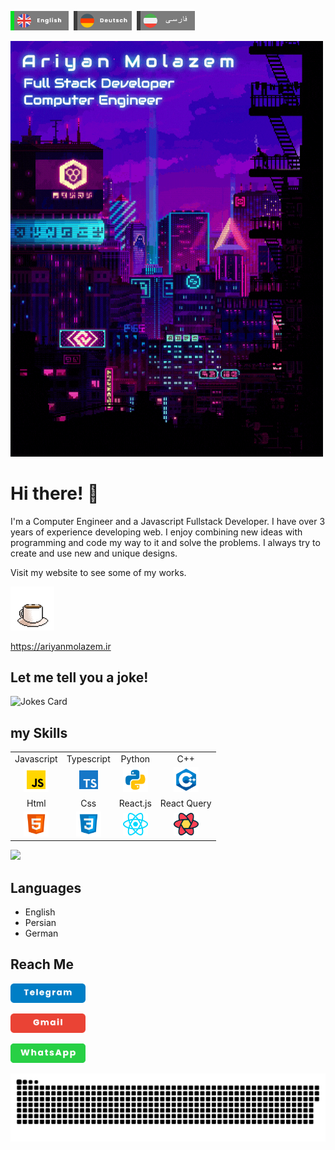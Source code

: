 [<img src="./assets/eng_act.png" width="93px">](https://github.com/AriyanMLZM)&nbsp;&nbsp;[<img src="./assets/ger.png" width="93px">](https://github.com/AriyanMLZM/ariyanmlzm/blob/main/readme.ger.md)&nbsp;&nbsp;[<img src="./assets/fa.png" width="93px">](https://github.com/AriyanMLZM/ariyanmlzm/blob/main/readme.fa.md)

<img src="./assets/banner2.gif" width="500px"/>

# Hi there! 👋

I'm a Computer Engineer and a Javascript Fullstack Developer. I have over 3 years of experience developing web. I enjoy combining new ideas
with programming and code my way to it and solve the problems. I
always try to create and use new and unique designs.

Visit my website to see some of my works.

<img src="./assets/coffee.gif" width="70px">

<https://ariyanmolazem.ir>

## Let me tell you a joke!

<img src="https://readme-jokes.vercel.app/api" alt="Jokes Card" width="400">

## my Skills

<table>
  <tr align="center">
    <td>Javascript</td>
    <td>Typescript</td>
    <td>Python</td>
    <td>C++</td>
  </tr>
  <tr align="center">
    <td><img src="./assets/js.png" width="40px" /></td>
    <td><img  src="./assets/ts.png" width="30px"/></td>
    <td><img src="./assets/python.png" width="40px" /></td>
    <td><img src="./assets/cpp.png" width="40px" /></td>
  </tr>
  <tr align="center">
    <td>Html</td>
    <td>Css</td>
    <td>React.js</td>
    <td>React Query</td>
  </tr>
  <tr align="center">
    <td><img src="./assets/html.png" width="40px" /></td>
    <td><img src="./assets/css.png" width="40px" /></td>
    <td><img  src="./assets/react-js-icon.png" width="40px"/></td>
    <td><img src="./assets/react-query.png" width="40px" /></td>
  </tr>
  <!--<tr align="center">
    <td>Redux.js</td>
    <td><img src="./assets/redux.png" width="40px" /></td>
    <td>Svelte.js</td>
    <td><img src="./assets/svelte.png" width="30px" /></td>
  </tr>
  <tr align="center">
    <td>Tailwindcss</td>
    <td><img src="./assets/tailwind.png" width="40px" /></td>
    <td>Three.js</td>
    <td><img src="./assets/Threejs-logo.png" width="30px" /></td>
  </tr>
  <tr align="center">
    <td>React Native</td>
    <td><img src="./assets/react-native-app-icon.png" width="25px" /></td>
    <td>Gsap</td>
    <td><img src="./assets/gsap.png" width="40px" /></td>
  </tr>
  <tr align="center">
    <td>Figma</td>
    <td><img src="./assets/figma.png" width="40px" /></td>
    <td>Git</td>
    <td><img src="./assets/git.svg" width="40px" /></td>
  </tr>
  <tr align="center">
    <td>Next.js</td>
    <td><img src="./assets/next.png" width="40px" /></td>
    <td>Sveltekit.js</td>
    <td><img src="./assets/svelte.png" width="30px" /></td>
  </tr>
  <tr align="center">
    <td>Node.js</td>
    <td><img src="./assets/nodejs.svg" width="40px" /></td>
    <td>Express.js</td>
    <td><img src="./assets/ex.png" width="40px" /></td>
  </tr>
  <tr align="center">
    <td>MongoDB</td>
    <td><img src="./assets/mongodb.png" width="40px" /></td>
    <td>MySql</td>
    <td><img src="./assets/mysql.svg" width="40px" /></td>
  </tr>
  <tr align="center">
    <td>GraphQL</td>
    <td><img src="./assets/graphql.png" width="40px" /></td>
    <td>Svelte is my favorite one!</td>
    <td>❤️</td>
  </tr> -->
</table>

<img src="https://github-readme-stats.vercel.app/api/top-langs/?username=AriyanMLZM&langs_count=8&theme=transparent"
/>

## Languages

- English
- Persian
- German

## Reach Me

[<img src="./assets/tel.png" alt="" width="120px">](https://t.me/ariyanmlzm)

[<img src="./assets/gmail.png" alt="" width="120px">](mailto:ryanmolazem@gmail.com)

[<img src="./assets/wat.png" alt="" width="120px">](https://wa.me/+989175894212)

![snake](./assets/github-snake.svg)

